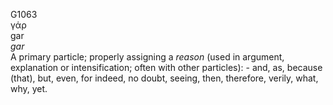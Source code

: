 G1063  
γάρ  
gar  
*gar*  
A primary particle; properly assigning a *reason* (used in argument,
explanation or intensification; often with other particles): - and, as,
because (that), but, even, for indeed, no doubt, seeing, then,
therefore, verily, what, why, yet.  

